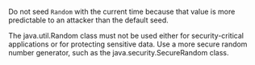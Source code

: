 Do not seed `Random` with the current time because that value is more predictable to an attacker than the default seed.

The java.util.Random class must not be used either for security-critical applications or for protecting sensitive data. Use a more secure random number generator, such as the java.security.SecureRandom class.